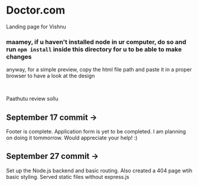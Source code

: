 # Doctor.com

Landing page for Vishnu

<h3>maamey, if u haven't installed node in ur computer, do so and run <code>npm install</code> inside this directory for u to be able to make changes</h3>
<p>anyway, for a simple preview, copy the html file path and paste it in a proper browser to have a look at the design</p>
<br/>
<p>Paathutu review sollu</p>

## September 17 commit ->

Footer is complete. Application form is yet to be completed. I am planning on doing it tommorrow. Would appreciate your help! :)

## September 27 commit ->

Set up the Node.js backend and basic routing. Also created a 404 page wtih basic styling.
Served static files without express.js
